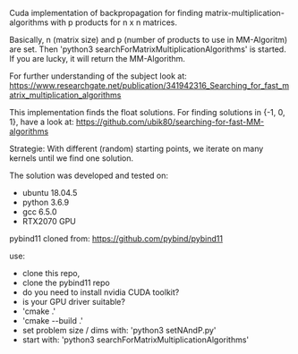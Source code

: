 
Cuda implementation of backpropagation for finding matrix-multiplication-algorithms with p products for n x n matrices. 

Basically, n (matrix size) and p (number of products to use in MM-Algoritm) are set. Then 'python3 searchForMatrixMultiplicationAlgorithms' is started. If you are lucky, it will return the MM-Algorithm.

For further understanding of the subject look at: 
https://www.researchgate.net/publication/341942316_Searching_for_fast_matrix_multiplication_algorithms

This implementation finds the float solutions. For finding solutions in {-1, 0, 1}, have a look at:
https://github.com/ubik80/searching-for-fast-MM-algorithms

Strategie:
With different (random) starting points, we iterate on many kernels until we find one solution.

The solution was developed and tested on:
- ubuntu 18.04.5
- python 3.6.9
- gcc 6.5.0
- RTX2070 GPU

pybind11 cloned from:
https://github.com/pybind/pybind11

use:
- clone this repo,
- clone the pybind11 repo
- do you need to install nvidia CUDA toolkit?
- is your GPU driver suitable?
- 'cmake .'
- 'cmake --build .'
- set problem size / dims with: 'python3 setNAndP.py'
- start with: 'python3 searchForMatrixMultiplicationAlgorithms'



